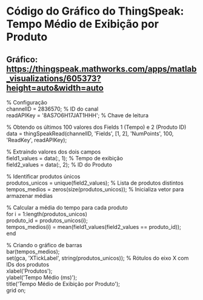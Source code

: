 # Código do Gráfico do ThingSpeak: Tempo Médio de Exibição por Produto
## Gráfico: https://thingspeak.mathworks.com/apps/matlab_visualizations/605373?height=auto&width=auto

% Configuração  
channelID = 2836570; % ID do canal  
readAPIKey = '8AS7O6H17JAT1HHH'; % Chave de leitura 

% Obtendo os últimos 100 valores dos Fields 1 (Tempo) e 2 (Produto ID)  
data = thingSpeakRead(channelID, 'Fields', [1, 2], 'NumPoints', 100, 'ReadKey', readAPIKey);  

% Extraindo valores dos dois campos  
field1_values = data(:, 1); % Tempo de exibição  
field2_values = data(:, 2); % ID do Produto  

% Identificar produtos únicos  
produtos_unicos = unique(field2_values); % Lista de produtos distintos  
tempos_medios = zeros(size(produtos_unicos)); % Inicializa vetor para armazenar médias  

% Calcular a média do tempo para cada produto  
for i = 1:length(produtos_unicos)  
    produto_id = produtos_unicos(i);  
    tempos_medios(i) = mean(field1_values(field2_values == produto_id));  
end  

% Criando o gráfico de barras  
bar(tempos_medios);  
set(gca, 'XTickLabel', string(produtos_unicos)); % Rótulos do eixo X com IDs dos produtos  
xlabel('Produtos');  
ylabel('Tempo Médio (ms)');  
title('Tempo Médio de Exibição por Produto');  
grid on;  
